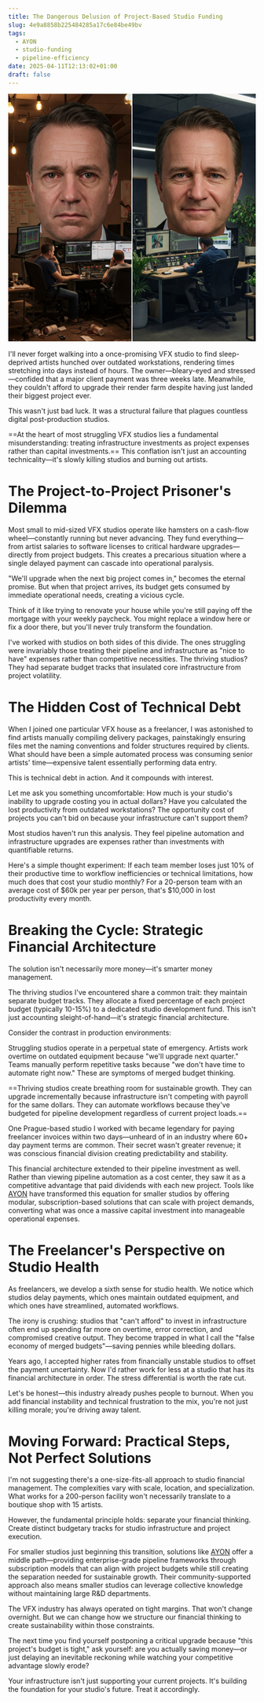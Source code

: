 ```yaml
---
title: The Dangerous Delusion of Project-Based Studio Funding
slug: 4e9a8858b225484285a17c6e84be49bv
tags:
  - AYON
  - studio-funding
  - pipeline-efficiency
date: 2025-04-11T12:13:02+01:00
draft: false
---
```


![Generated via Gemini](1744139524389.jpg)

I'll never forget walking into a once-promising VFX studio to find sleep-deprived artists hunched over outdated workstations, rendering times stretching into days instead of hours. The owner—bleary-eyed and stressed—confided that a major client payment was three weeks late. Meanwhile, they couldn't afford to upgrade their render farm despite having just landed their biggest project ever.

This wasn't just bad luck. It was a structural failure that plagues countless digital post-production studios.

==At the heart of most struggling VFX studios lies a fundamental misunderstanding: treating infrastructure investments as project expenses rather than capital investments.== This conflation isn't just an accounting technicality—it's slowly killing studios and burning out artists.

# The Project-to-Project Prisoner's Dilemma

Most small to mid-sized VFX studios operate like hamsters on a cash-flow wheel—constantly running but never advancing. They fund everything—from artist salaries to software licenses to critical hardware upgrades—directly from project budgets. This creates a precarious situation where a single delayed payment can cascade into operational paralysis.

"We'll upgrade when the next big project comes in," becomes the eternal promise. But when that project arrives, its budget gets consumed by immediate operational needs, creating a vicious cycle.

Think of it like trying to renovate your house while you're still paying off the mortgage with your weekly paycheck. You might replace a window here or fix a door there, but you'll never truly transform the foundation.

I've worked with studios on both sides of this divide. The ones struggling were invariably those treating their pipeline and infrastructure as "nice to have" expenses rather than competitive necessities. The thriving studios? They had separate budget tracks that insulated core infrastructure from project volatility.

# The Hidden Cost of Technical Debt

When I joined one particular VFX house as a freelancer, I was astonished to find artists manually compiling delivery packages, painstakingly ensuring files met the naming conventions and folder structures required by clients. What should have been a simple automated process was consuming senior artists' time—expensive talent essentially performing data entry.

This is technical debt in action. And it compounds with interest.

Let me ask you something uncomfortable: How much is your studio's inability to upgrade costing you in actual dollars? Have you calculated the lost productivity from outdated workstations? The opportunity cost of projects you can't bid on because your infrastructure can't support them?

Most studios haven't run this analysis. They feel pipeline automation and infrastructure upgrades are expenses rather than investments with quantifiable returns.

Here's a simple thought experiment: If each team member loses just 10% of their productive time to workflow inefficiencies or technical limitations, how much does that cost your studio monthly? For a 20-person team with an average cost of $60k per year per person, that's $10,000 in lost productivity every month.

# Breaking the Cycle: Strategic Financial Architecture

The solution isn't necessarily more money—it's smarter money management.

The thriving studios I've encountered share a common trait: they maintain separate budget tracks. They allocate a fixed percentage of each project budget (typically 10-15%) to a dedicated studio development fund. This isn't just accounting sleight-of-hand—it's strategic financial architecture.

Consider the contrast in production environments:

Struggling studios operate in a perpetual state of emergency. Artists work overtime on outdated equipment because "we'll upgrade next quarter." Teams manually perform repetitive tasks because "we don't have time to automate right now." These are symptoms of merged budget thinking.

==Thriving studios create breathing room for sustainable growth. They can upgrade incrementally because infrastructure isn't competing with payroll for the same dollars. They can automate workflows because they've budgeted for pipeline development regardless of current project loads.==

One Prague-based studio I worked with became legendary for paying freelancer invoices within two days—unheard of in an industry where 60+ day payment terms are common. Their secret wasn't greater revenue; it was conscious financial division creating predictability and stability.

This financial architecture extended to their pipeline investment as well. Rather than viewing pipeline automation as a cost center, they saw it as a competitive advantage that paid dividends with each new project. Tools like  [AYON](https://ynput.io/ayon/?utm_source=thestreamlighter.com&utm_medium=third-party-blog&utm_campaign=funding&utm_content=mention) have transformed this equation for smaller studios by offering modular, subscription-based solutions that can scale with project demands, converting what was once a massive capital investment into manageable operational expenses.

# The Freelancer's Perspective on Studio Health

As freelancers, we develop a sixth sense for studio health. We notice which studios delay payments, which ones maintain outdated equipment, and which ones have streamlined, automated workflows.

The irony is crushing: studios that "can't afford" to invest in infrastructure often end up spending far more on overtime, error correction, and compromised creative output. They become trapped in what I call the "false economy of merged budgets"—saving pennies while bleeding dollars.

Years ago, I accepted higher rates from financially unstable studios to offset the payment uncertainty. Now I'd rather work for less at a studio that has its financial architecture in order. The stress differential is worth the rate cut.

Let's be honest—this industry already pushes people to burnout. When you add financial instability and technical frustration to the mix, you're not just killing morale; you're driving away talent.

# Moving Forward: Practical Steps, Not Perfect Solutions

I'm not suggesting there's a one-size-fits-all approach to studio financial management. The complexities vary with scale, location, and specialization. What works for a 200-person facility won't necessarily translate to a boutique shop with 15 artists.

However, the fundamental principle holds: separate your financial thinking. Create distinct budgetary tracks for studio infrastructure and project execution.

For smaller studios just beginning this transition, solutions like [AYON](https://ynput.io/ayon/?utm_source=thestreamlighter.com&utm_medium=third-party-blog&utm_campaign=funding&utm_content=mention) offer a middle path—providing enterprise-grade pipeline frameworks through subscription models that can align with project budgets while still creating the separation needed for sustainable growth. Their community-supported approach also means smaller studios can leverage collective knowledge without maintaining large R&D departments.

The VFX industry has always operated on tight margins. That won't change overnight. But we can change how we structure our financial thinking to create sustainability within those constraints.

The next time you find yourself postponing a critical upgrade because "this project's budget is tight," ask yourself: are you actually saving money—or just delaying an inevitable reckoning while watching your competitive advantage slowly erode?

Your infrastructure isn't just supporting your current projects. It's building the foundation for your studio's future. Treat it accordingly.
